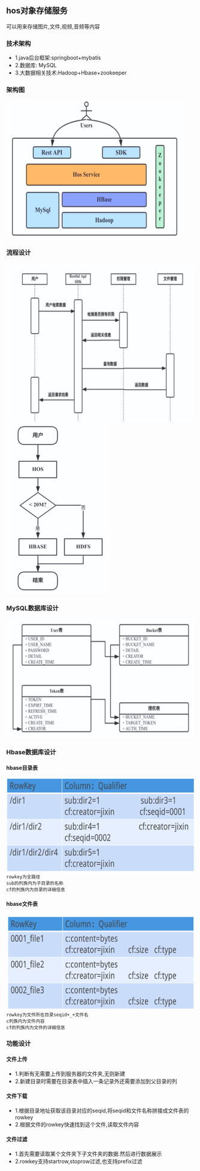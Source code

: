 ## hos对象存储服务
可以用来存储图片,文件,视频,音频等内容

### 技术架构
* 1.java后台框架:springboot+mybatis <br/>
* 2.数据库: MySQL <br/>
* 3.大数据相关技术:Hadoop+Hbase+zookeeper <br/>

### 架构图
![架构图](https://github.com/xiaopengxpgithub/hos/blob/master/imgs/%E6%9E%B6%E6%9E%84%E5%9B%BE.png)

### 流程设计
![流程](https://github.com/xiaopengxpgithub/hos/blob/master/imgs/%E6%B5%81%E7%A8%8B%E5%9B%BE1.png)
![流程](https://github.com/xiaopengxpgithub/hos/blob/master/imgs/%E6%B5%81%E7%A8%8B%E5%9B%BE2.png)

### MySQL数据库设计
![数据库](https://github.com/xiaopengxpgithub/hos/blob/master/imgs/%E6%95%B0%E6%8D%AE%E5%BA%93%E8%AE%BE%E8%AE%A1.png)

### Hbase数据库设计
#### hbase目录表
![目录表](https://github.com/xiaopengxpgithub/hos/blob/master/imgs/%E7%9B%AE%E5%BD%95%E8%A1%A8.png)<br />
`rowkey为全路径`<br />
`sub的列族内为子目录的名称`<br />
`cf的列族内为目录的详细信息`<br />

#### hbase文件表
![文件表](https://github.com/xiaopengxpgithub/hos/blob/master/imgs/%E6%96%87%E4%BB%B6%E8%A1%A8%E7%BB%93%E6%9E%84.png)<br />
`rowkey为文件所在目录seqid+_+文件名`<br />
`c列族内为文件内容`<br />
`cf的列族内为文件的详细信息`<br />

### 功能设计
#### 文件上传
* 1.判断有无需要上传到服务器的文件夹,无则新建
* 2.新建目录时需要在目录表中插入一条记录外还需要添加到父目录的列

#### 文件下载
* 1.根据目录地址获取该目录对应的seqid,将seqid和文件名称拼接成文件表的rowkey
* 2.根据文件的rowkey快速找到这个文件,读取文件内容

#### 文件过滤
* 1.首先需要读取某个文件夹下子文件夹的数据.然后进行数据展示
* 2.rowkey支持startrow,stoprow过滤,也支持prefix过滤
